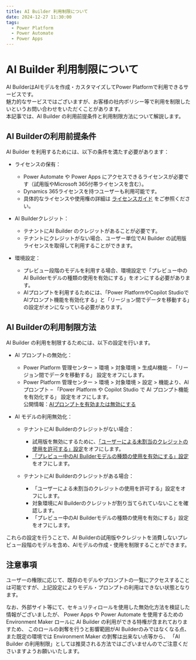 ```yaml
---
title: AI Builder 利用制限について
date: 2024-12-27 11:30:00
tags:
  - Power Platform
  - Power Automate
  - Power Apps
---
```


# AI Builder 利用制限について

AI BuilderはAIモデルを作成・カスタマイズしてPower Platformで利用できるサービスです。<br>
魅力的なサービスではございますが、お客様の社内ポリシー等で利用を制限したいというお問い合わせをいただくことがあります。<br>
本記事では、AI Builder の利用前提条件と利用制限方法について解説します。

## AI Builderの利用前提条件
AI Builder を利用するためには、以下の条件を満たす必要があります：

- ライセンスの保有：
  - Power Automate や Power Apps にアクセスできるライセンスが必要です（試用版やMicrosoft 365付帯ライセンスを含む）。
  - Dynamics 365ライセンスを持つユーザーも利用可能です。
  - 具体的なライセンスや使用権の詳細は [ライセンスガイド](https://go.microsoft.com/fwlink/?LinkId=2085130) をご参照ください。

- AI Builderクレジット：
  - テナントにAI Builder のクレジットがあることが必要です。
  - テナントにクレジットがない場合、ユーザー単位でAI Builder の試用版ライセンスを取得して利用することができます。

- 環境設定：
  - プレビュー段階のモデルを利用する場合、環境設定で「プレビュー中のAI Builderモデルの種類の使用を有効にする」をオンにする必要があります。
  - AIプロンプトを利用するためには、「Power PlatformやCopilot StudioでAIプロンプト機能を有効化する」と「リージョン間でデータを移動する」の設定がオンになっている必要があります。

## AI Builderの利用制限方法
AI Builder の利用を制限するためには、以下の設定を行います。

- AI プロンプトの無効化：
  - Power Platform 管理センター > 環境 > 対象環境 > 生成AI機能 – 「リージョン間でデータを移動する」 設定をオフにします。
  - Power Platform 管理センター > 環境 > 対象環境 > 設定 > 機能より、AI プロンプト – 「Power Platform や Copilot Studio で AI プロンプト機能を有効化する」 設定をオフにします。<br>
  公開情報：[AIプロンプトを有効または無効にする](https://learn.microsoft.com/ja-jp/ai-builder/administer#enable-or-disable-ai-prompts-in-power-platform-and-copilot-studio)

- AI モデルの利用無効化：
  - テナントにAI Builderのクレジットがない場合：
    - 試用版を無効にするために、[「ユーザーによる未割当のクレジットの使用を許可する」設定](https://learn.microsoft.com/ja-jp/ai-builder/ai-builder-trials#can-i-block-users-in-my-organization-from-signing-up-for-an-ai-builder-trial)をオフにします。
    - [「プレビュー中のAI Builderモデルの種類の使用を有効にする」設定](https://learn.microsoft.com/ja-jp/ai-builder/administer#enable-or-disable-ai-builder-preview-features)をオフにします。

  - テナントにAI Builderのクレジットがある場合：
    - 「ユーザーによる未割当のクレジットの使用を許可する」設定をオフにします。
    - 対象環境にAI Builderのクレジットが割り当てられていないことを確認します。
    - 「プレビュー中のAI Builderモデルの種類の使用を有効にする」設定をオフにします。

これらの設定を行うことで、AI Builderの試用版やクレジットを消費しないプレビュー段階のモデルを含め、AIモデルの作成・使用を制限することができます。

## 注意事項
ユーザーの権限に応じて、既存のモデルやプロンプトの一覧にアクセスすることは可能ですが、上記設定によりモデル・プロンプトの利用はできない状態となります。

なお、外部サイト等にて、セキュリティロールを使用した無効化方法を検証した情報がございましたが、
Power Apps や Power Automate を使用するための Environment Maker ロールに AI Builder の利用ができる特権が含まれておりますため、
このロールの剥奪を行うと影響範囲がAI Builderのみではなくなる点、
また既定の環境では Environment Maker の剝奪は出来ない点等から、
「AI Builder の利用制限」としては推奨される方法ではございませんのでご注意くださいますようお願いいたします。
